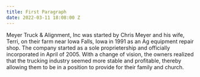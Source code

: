 ```yaml
---
title: First Paragraph
date: 2022-03-11 18:08:00 Z
---
```


Meyer Truck & Alignment, Inc was started by Chris Meyer and his wife, Terri, on their farm near Iowa Falls, Iowa in 1991 as an Ag equipment repair shop. The company started as a sole proprietership and officially incorporated in April of 2005. With a change of vision, the owners realized that the trucking industry seemed more stable and profitable, thereby allowing them to be in a position to provide for their family and church.